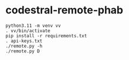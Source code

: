 # codestral-remote-phab

```
python3.11 -m venv vv
. vv/bin/activate
pip install -r requirements.txt
. api-keys.txt
./remote.py -h
./remote.py D
```
